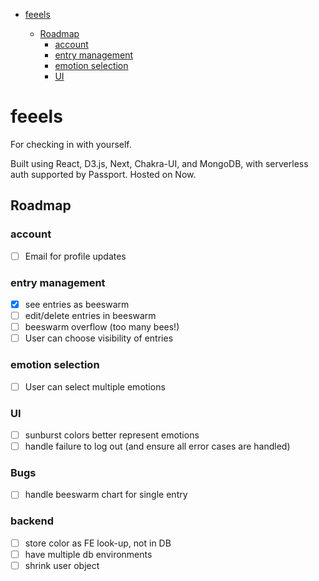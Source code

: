 - [feeels](#feeels)

  - [Roadmap](#roadmap)
    - [account](#account)
    - [entry management](#entry-management)
    - [emotion selection](#emotion-selection)
    - [UI](#ui)

# feeels

For checking in with yourself.

Built using React, D3.js, Next, Chakra-UI, and MongoDB, with serverless auth supported by Passport. Hosted on Now.

## Roadmap

### account

- [ ] Email for profile updates

### entry management

- [x] see entries as beeswarm
- [ ] edit/delete entries in beeswarm
- [ ] beeswarm overflow (too many bees!)
- [ ] User can choose visibility of entries

### emotion selection

- [ ] User can select multiple emotions

### UI

- [ ] sunburst colors better represent emotions
- [ ] handle failure to log out (and ensure all error cases are handled)

### Bugs

- [ ] handle beeswarm chart for single entry

### backend

- [ ] store color as FE look-up, not in DB
- [ ] have multiple db environments
- [ ] shrink user object
